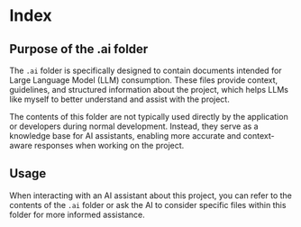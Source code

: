 # Index

## Purpose of the .ai folder

The `.ai` folder is specifically designed to contain documents intended for Large Language Model (LLM) consumption. These files provide context, guidelines, and structured information about the project, which helps LLMs like myself to better understand and assist with the project.

The contents of this folder are not typically used directly by the application or developers during normal development. Instead, they serve as a knowledge base for AI assistants, enabling more accurate and context-aware responses when working on the project.

## Usage

When interacting with an AI assistant about this project, you can refer to the contents of the `.ai` folder or ask the AI to consider specific files within this folder for more informed assistance.
